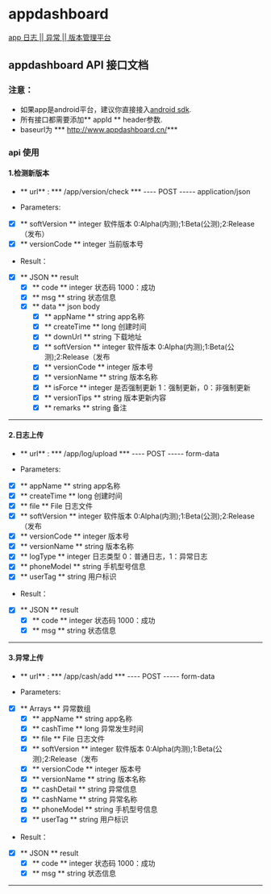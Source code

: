 # appdashboard

[app 日志 || 异常 || 版本管理平台](http://www.appdashboard.cn/)

## appdashboard API 接口文档

### 注意：
  + 如果app是android平台，建议你直接接入[android sdk](https://github.com/ggbandAdapter/appdashboard).
  + 所有接口都需要添加** appId ** header参数.
  + baseurl为 *** http://www.appdashboard.cn/***

### api 使用
  #### 1.检测新版本

  + ** url** :  *** /app/version/check ***  ---- POST ----- application/json

  + Parameters:
 - [x] ** softVersion ** integer 软件版本 0:Alpha(内测);1:Beta(公测);2:Release（发布）
 - [x] ** versionCode ** integer 当前版本号

  + Result：
 - [x] ** JSON ** result
      - [x] ** code **  integer 状态码 1000：成功
      - [x] ** msg **   string    状态信息
      - [x] ** data **   json    body
          - [x] ** appName ** string app名称
          - [x] ** createTime ** long 创建时间
          - [x] ** downUrl ** string 下载地址
          - [x] ** softVersion ** integer 软件版本 0:Alpha(内测);1:Beta(公测);2:Release（发布
          - [x] ** versionCode ** integer 版本号
          - [x] ** versionName ** string 版本名称
          - [x] ** isForce ** integer 是否强制更新 1：强制更新，0：非强制更新
          - [x] ** versionTips ** string 版本更新内容
          - [x] ** remarks ** string 备注
----

  #### 2.日志上传

  + ** url** :  *** /app/log/upload ***  ---- POST ----- form-data

  + Parameters:
 - [x] ** appName ** string app名称
 - [x] ** createTime ** long 创建时间
 - [x] ** file ** File 日志文件
 - [x] ** softVersion ** integer 软件版本 0:Alpha(内测);1:Beta(公测);2:Release（发布
 - [x] ** versionCode ** integer 版本号
 - [x] ** versionName ** string 版本名称
 - [x] ** logType ** integer 日志类型 0：普通日志，1：异常日志
 - [x] ** phoneModel  ** string 手机型号信息
 - [x] ** userTag  ** string 用户标识

  + Result：
 - [x] ** JSON ** result
      - [x] ** code **  integer 状态码 1000：成功
      - [x] ** msg **   string    状态信息
----

  #### 3.异常上传

  + ** url** :  *** /app/cash/add ***  ---- POST ----- form-data

  + Parameters:
 - [x] ** Arrays ** 异常数组
     - [x] ** appName ** string app名称
     - [x] ** cashTime ** long 异常发生时间
     - [x] ** file ** File 日志文件
     - [x] ** softVersion ** integer 软件版本 0:Alpha(内测);1:Beta(公测);2:Release（发布
     - [x] ** versionCode ** integer 版本号
     - [x] ** versionName ** string 版本名称
     - [x] ** cashDetail ** string 异常信息
     - [x] ** cashName ** string 异常名称
     - [x] ** phoneModel  ** string 手机型号信息
     - [x] ** userTag  ** string 用户标识

  + Result：
 - [x] ** JSON ** result
      - [x] ** code **  integer 状态码 1000：成功
      - [x] ** msg **   string    状态信息
----
